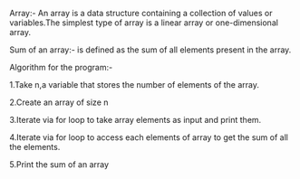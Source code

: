 Array:- An array is a data structure containing a collection of values or variables.The simplest type of array is a linear array or one-dimensional array.

Sum of an array:- is defined as the sum of all elements present in the array.

Algorithm for the program:-

1.Take n,a variable that stores the number of elements of the array.

2.Create an array of size n

3.Iterate via for loop to take array elements as input and print them.

4.Iterate via for loop to access each elements of array to get the sum of all the elements.

5.Print the sum of an array

